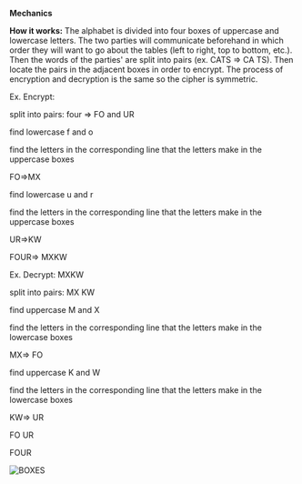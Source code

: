 **Mechanics**


**How it works:** The alphabet is divided into four boxes of uppercase and lowercase letters. The two parties will communicate beforehand in which order they will want to go about the tables (left to right, top to bottom, etc.). Then the words of the parties' are split into pairs (ex. CATS => CA TS). Then locate the pairs in the adjacent boxes in order to encrypt. The process of encryption and decryption is the same so the cipher is symmetric.

Ex. Encrypt: 

split into pairs: four => FO and UR

find lowercase f and o

find the letters in the corresponding line that the letters make in the uppercase boxes

FO=>MX

find lowercase u and r 

find the letters in the corresponding line that the letters make in the uppercase boxes
 
 UR=>KW
  
  FOUR=> MXKW
  


Ex. Decrypt: MXKW

split into pairs: MX KW

find uppercase M and X

find the letters in the corresponding line that the letters make in the lowercase boxes

MX=> FO

find uppercase K and W

find the letters in the corresponding line that the letters make in the lowercase boxes

KW=> UR

FO UR

FOUR

  
![BOXES](https://user-images.githubusercontent.com/94381250/142233868-fcb1a34f-c279-468f-8931-4398201f2f7e.png)
